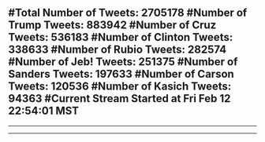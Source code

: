 #Total Number of Tweets: 2705178 
#Number of Trump Tweets: 883942
#Number of Cruz Tweets: 536183
#Number of Clinton Tweets: 338633
#Number of Rubio Tweets: 282574
#Number of Jeb! Tweets: 251375
#Number of Sanders Tweets: 197633
#Number of Carson Tweets: 120536
#Number of Kasich Tweets: 94363
#Current Stream Started at Fri Feb 12 22:54:01 MST
---
---
---
